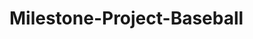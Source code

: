 # Milestone-Project-Baseball
<!--

    The purpose of this project is to create a miniature baseball simulation that encapsulates one pivotal at-bat and provides the player with a psuedo-randomly-generated win or lose outcome. This will be accomplished using many different skills learned in the first unit of the Software Development Bootcamp.

    The player's agency in the game comes two-fold: they will have the option to name their team whatever they choose and they will also commit a number guess that will partially determine how the game ends. 

    For part one, initial pieces of the project will include:
-creating an HTML framework in which the game will reside
-styling said framework to give the game life
-creating a form for the player to input their team name
    (after initial testing, I needed to also include a rules section so the player knows what is going on)
-creating a "scorebug" that will automatically update when the player has submitted their team name

    Part two will consist of giving the player to chance to submit a number guess and using that guess plus a randomly-generated second number to determine whether the player wins or loses. If the player's guess is within ten of the "AI Pitcher"'s RNG, the player "wins"

    Part two consists of:
-designing a form that allows the player to submit a hitting number and start the game
    (after initial testing, I realized I also needed a way to make it so the player COULD NOT edit the pitching number or the result)
-creating a random number generator to supply the second half of the equation, the pitcher's number.
-displaying how each ending result corresponds to a specific baseball play (Home Run, Single are wins, Flyout and Strikeout are losses)
-carrying out a sequence of events that let the player know if they won or lost, including
    --updating the scoreboard to reflect the end of the game
    --animations to show the 'baseball play' happening on a field mock-up
    --a way to restart the game after play has concluded.

    When each individual piece of the project is completed, the expectation is the final product will be worthy of a place in a future portfolio. However, it is also important to point out that this project can continuously be improved, with future updates potentially including deeper CSS customization and potentially even adding more at-bats to the game. 

    Thank you for reading,
    Grant Schlimgen

 -->
